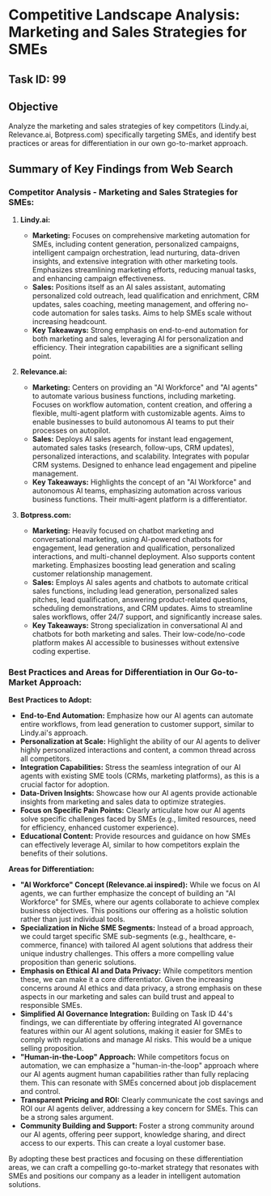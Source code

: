 # Competitive Landscape Analysis: Marketing and Sales Strategies for SMEs

## Task ID: 99

## Objective
Analyze the marketing and sales strategies of key competitors (Lindy.ai, Relevance.ai, Botpress.com) specifically targeting SMEs, and identify best practices or areas for differentiation in our own go-to-market approach.

## Summary of Key Findings from Web Search

### Competitor Analysis - Marketing and Sales Strategies for SMEs:

1.  **Lindy.ai:**
    *   **Marketing:** Focuses on comprehensive marketing automation for SMEs, including content generation, personalized campaigns, intelligent campaign orchestration, lead nurturing, data-driven insights, and extensive integration with other marketing tools. Emphasizes streamlining marketing efforts, reducing manual tasks, and enhancing campaign effectiveness.
    *   **Sales:** Positions itself as an AI sales assistant, automating personalized cold outreach, lead qualification and enrichment, CRM updates, sales coaching, meeting management, and offering no-code automation for sales tasks. Aims to help SMEs scale without increasing headcount.
    *   **Key Takeaways:** Strong emphasis on end-to-end automation for both marketing and sales, leveraging AI for personalization and efficiency. Their integration capabilities are a significant selling point.

2.  **Relevance.ai:**
    *   **Marketing:** Centers on providing an "AI Workforce" and "AI agents" to automate various business functions, including marketing. Focuses on workflow automation, content creation, and offering a flexible, multi-agent platform with customizable agents. Aims to enable businesses to build autonomous AI teams to put their processes on autopilot.
    *   **Sales:** Deploys AI sales agents for instant lead engagement, automated sales tasks (research, follow-ups, CRM updates), personalized interactions, and scalability. Integrates with popular CRM systems. Designed to enhance lead engagement and pipeline management.
    *   **Key Takeaways:** Highlights the concept of an "AI Workforce" and autonomous AI teams, emphasizing automation across various business functions. Their multi-agent platform is a differentiator.

3.  **Botpress.com:**
    *   **Marketing:** Heavily focused on chatbot marketing and conversational marketing, using AI-powered chatbots for engagement, lead generation and qualification, personalized interactions, and multi-channel deployment. Also supports content marketing. Emphasizes boosting lead generation and scaling customer relationship management.
    *   **Sales:** Employs AI sales agents and chatbots to automate critical sales functions, including lead generation, personalized sales pitches, lead qualification, answering product-related questions, scheduling demonstrations, and CRM updates. Aims to streamline sales workflows, offer 24/7 support, and significantly increase sales.
    *   **Key Takeaways:** Strong specialization in conversational AI and chatbots for both marketing and sales. Their low-code/no-code platform makes AI accessible to businesses without extensive coding expertise.

### Best Practices and Areas for Differentiation in Our Go-to-Market Approach:

**Best Practices to Adopt:**

*   **End-to-End Automation:** Emphasize how our AI agents can automate entire workflows, from lead generation to customer support, similar to Lindy.ai's approach.
*   **Personalization at Scale:** Highlight the ability of our AI agents to deliver highly personalized interactions and content, a common thread across all competitors.
*   **Integration Capabilities:** Stress the seamless integration of our AI agents with existing SME tools (CRMs, marketing platforms), as this is a crucial factor for adoption.
*   **Data-Driven Insights:** Showcase how our AI agents provide actionable insights from marketing and sales data to optimize strategies.
*   **Focus on Specific Pain Points:** Clearly articulate how our AI agents solve specific challenges faced by SMEs (e.g., limited resources, need for efficiency, enhanced customer experience).
*   **Educational Content:** Provide resources and guidance on how SMEs can effectively leverage AI, similar to how competitors explain the benefits of their solutions.

**Areas for Differentiation:**

*   **"AI Workforce" Concept (Relevance.ai inspired):** While we focus on AI agents, we can further emphasize the concept of building an "AI Workforce" for SMEs, where our agents collaborate to achieve complex business objectives. This positions our offering as a holistic solution rather than just individual tools.
*   **Specialization in Niche SME Segments:** Instead of a broad approach, we could target specific SME sub-segments (e.g., healthcare, e-commerce, finance) with tailored AI agent solutions that address their unique industry challenges. This offers a more compelling value proposition than generic solutions.
*   **Emphasis on Ethical AI and Data Privacy:** While competitors mention these, we can make it a core differentiator. Given the increasing concerns around AI ethics and data privacy, a strong emphasis on these aspects in our marketing and sales can build trust and appeal to responsible SMEs.
*   **Simplified AI Governance Integration:** Building on Task ID 44's findings, we can differentiate by offering integrated AI governance features within our AI agent solutions, making it easier for SMEs to comply with regulations and manage AI risks. This would be a unique selling proposition.
*   **"Human-in-the-Loop" Approach:** While competitors focus on automation, we can emphasize a "human-in-the-loop" approach where our AI agents augment human capabilities rather than fully replacing them. This can resonate with SMEs concerned about job displacement and control.
*   **Transparent Pricing and ROI:** Clearly communicate the cost savings and ROI our AI agents deliver, addressing a key concern for SMEs. This can be a strong sales argument.
*   **Community Building and Support:** Foster a strong community around our AI agents, offering peer support, knowledge sharing, and direct access to our experts. This can create a loyal customer base.

By adopting these best practices and focusing on these differentiation areas, we can craft a compelling go-to-market strategy that resonates with SMEs and positions our company as a leader in intelligent automation solutions.